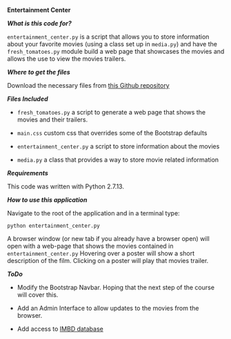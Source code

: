 **Entertainment Center**

***What is this code for?***

`entertainment_center.py` is a script that allows you to store information
about your favorite movies (using a class set up in `media.py`) and have the
`fresh_tomatoes.py` module build a web page that showcases the movies
and allows the use to view the movies trailers.

***Where to get the files***

Download the necessary files from [this Github repository](https://github.com/pjdmatts/monkey_beads)

***Files Included***

- `fresh_tomatoes.py` a script to generate a web page that shows the movies
and their trailers.

- `main.css` custom css that overrides some of the Bootstrap defaults

- `entertainment_center.py` a script to store information about the movies

- `media.py` a class that provides a way to store movie related information

***Requirements***

This code was written with Python 2.7.13.

***How to use this application***

Navigate to the root of the application and in a terminal type:
```
python entertainment_center.py

```
A browser window (or new tab if you already have a browser open) will open
with a web-page that shows the movies contained in `entertainment_center.py`
Hovering over a poster will show a short description of the film.
Clicking on a poster will play that movies trailer.

***ToDo***

- Modify the Bootstrap Navbar. Hoping that the next step of the course will
cover this.

- Add an Admin Interface to allow updates to the movies from the browser.

- Add access to [IMBD database](http://www.imdb.com/)
